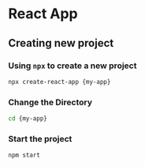 # React App

## Creating new project

### Using `npx` to create a new project

```zsh
npx create-react-app {my-app}
```

### Change the Directory

```zsh
cd {my-app}
```

### Start the project

```zsh
npm start
```
